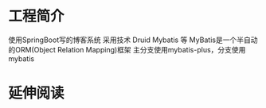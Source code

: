 # 工程简介
使用SpringBoot写的博客系统
采用技术 Druid
Mybatis
等
MyBatis是一个半自动的ORM(Object Relation Mapping)框架
主分支使用mybatis-plus，分支使用mybatis
# 延伸阅读

